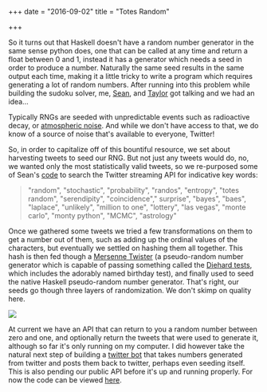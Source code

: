 +++
date = "2016-09-02"
title = "Totes Random"

+++



So it turns out that Haskell doesn't have a random number generator in the same sense python does, one that can be called at any time and return a float between 0 and 1, instead it has a generator which needs a seed in order to produce a number. Naturally the same seed results in the same output each time, making it a little tricky to write a program which requires generating a lot of random numbers. After running into this problem while building the sudoku solver, me, [Sean](https://github.com/phasedchirp), and [Taylor](https://github.com/tayloraburgess) got talking and we had an idea...

Typically RNGs are seeded with unpredictable events such as radioactive decay, or [atmospheric noise](https://www.random.org/). And while we don't have access to that, we do know of a source of noise that's available to everyone, Twitter!

So, in order to capitalize off of this bountiful resource, we set about harvesting tweets to seed our RNG. But not just any tweets would do, no, we wanted only the most statistically valid tweets, so we re-purposed some of Sean's [code](https://github.com/phasedchirp/chirpy-learning) to search the Twitter streaming API for indicative key words:

> "random", "stochastic", "probability", "randos", "entropy", "totes random", "serendipity", "coincidence"," surprise", "bayes", "baes", "laplace", "unlikely", "million to one", "lottery", "las vegas", "monte carlo", "monty python", "MCMC", "astrology"

Once we gathered some tweets we tried a few transformations on them to get a number out of them, such as adding up the ordinal values of the characters, but eventually we settled on hashing them all together. This hash is then fed though a [Mersenne Twister](https://en.wikipedia.org/wiki/Mersenne_Twister) (a pseudo-random number generator which is capable of passing something called the [Diehard tests](https://en.wikipedia.org/wiki/Diehard_tests), which includes the adorably named birthday test), and finally used to seed the native Haskell pseudo-random number generator. That's right, our seeds go though three layers of randomization. We don't skimp on quality here.

<img src="http://www.jkiely.co.uk/images/totes_random.png">

At current we have an API that can return to you a random number between zero and one, and optionally return the tweets that were used to generate it, although so far it's only running on my computer. I did however take the natural next step of building a [twitter bot](https://github.com/JKiely/Totes-Random-Bot) that takes numbers generated from twitter and posts them back to twitter, perhaps even seeding itself. This is also pending our public API before it's up and running properly. For now the code can be viewed [here](https://github.com/JKiely/Totes-Random).
